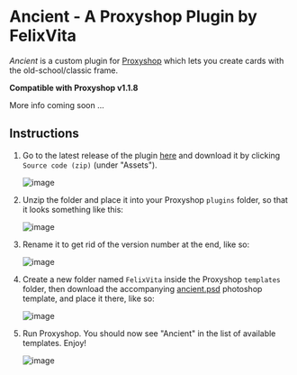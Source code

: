 # Ancient - A Proxyshop Plugin by FelixVita
_Ancient_ is a custom plugin for [Proxyshop](https://github.com/MrTeferi/MTG-Proxyshop.git) which lets you create cards with the old-school/classic frame.

**Compatible with Proxyshop v1.1.8**

More info coming soon ...


## Instructions
1. Go to the latest release of the plugin [here](https://github.com/HelixVita/FelixVita-Proxyshop-Plugins/releases/latest) and download it by clicking `Source code (zip)` (under "Assets").

    ![image](https://user-images.githubusercontent.com/102387379/191358011-81f4138c-8ed8-45ae-a532-17d5931a6524.png)

3. Unzip the folder and place it into your Proxyshop `plugins` folder, so that it looks something like this:

    ![image](https://user-images.githubusercontent.com/102387379/191348877-72feeadd-28c0-4002-b48d-1a83ddcab31e.png)

1. Rename it to get rid of the version number at the end, like so:

    ![image](https://user-images.githubusercontent.com/102387379/191352722-b02ab966-e3b4-4a0f-86cb-b4ac2661af1f.png)

1. Create a new folder named `FelixVita` inside the Proxyshop `templates` folder, then download the accompanying [ancient.psd](https://drive.google.com/file/d/1l5hNK160FQ57NR-EXD-9RzwWOMPmD7k8/view?usp=sharing) photoshop template, and place it there, like so:

    ![image](https://user-images.githubusercontent.com/102387379/191357327-b4f3dda4-e1bd-4260-8a2c-aa13ee3055b1.png)

3. Run Proxyshop. You should now see "Ancient" in the list of available templates. Enjoy!

    ![image](https://user-images.githubusercontent.com/102387379/191357752-ebe486c1-59d9-480f-bb55-639ba64a7753.png)
